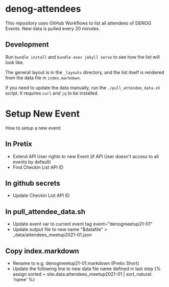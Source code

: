 denog-attendees
===============

This repository uses GitHub Workflows to list all attendees of DENOG Events. New data is pulled every 20 minutes.

Development
-----------

Run ``bundle install`` and ``bundle exec jekyll serve`` to see how the list will look like.

The general layout is in the ``_layouts`` directory, and the list itself is rendered from the data file in
``index.markdown``.

If you need to update the data manually, run the `./pull_attendee_data.sh` script. It requires `curl` and `jq` to
be installed.


Setup New Event
===============

How to setup a new event:

## In Pretix
- Extend API User rights to new Event (if API User doesn't access to all events by default)
- Find Checkin List API ID

## In github secrets
- Update Checkin List API ID

## In pull_attendee_data.sh
- Update event var to current event tag event="denogmeetup21-01"
- Update output file to new name "$datafile" > _data/attendees_meetup2021-01.json

## Copy index.markdown
- Rename to e.g. denogmeetup21-01.markdown (Pretix Short)
- Update the following line to new data file name defined in last step
{% assign sorted = site.data.attendees_meetup2021-01 | sort_natural: 'name' %}

